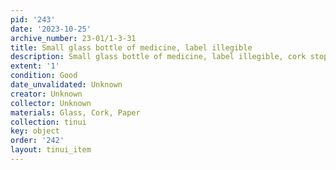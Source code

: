 ```yaml
---
pid: '243'
date: '2023-10-25'
archive_number: 23-01/1-3-31
title: Small glass bottle of medicine, label illegible
description: Small glass bottle of medicine, label illegible, cork stopper
extent: '1'
condition: Good
date_unvalidated: Unknown
creator: Unknown
collector: Unknown
materials: Glass, Cork, Paper
collection: tinui
key: object
order: '242'
layout: tinui_item
---
```

